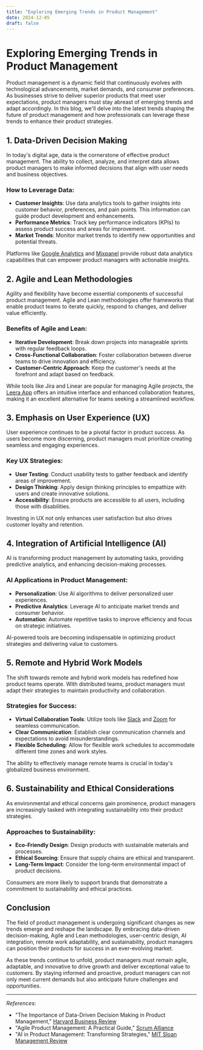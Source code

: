 ```yaml
---
title: "Exploring Emerging Trends in Product Management"
date: 2024-12-05
draft: false
---
```

# Exploring Emerging Trends in Product Management

Product management is a dynamic field that continuously evolves with technological advancements, market demands, and consumer preferences. As businesses strive to deliver superior products that meet user expectations, product managers must stay abreast of emerging trends and adapt accordingly. In this blog, we'll delve into the latest trends shaping the future of product management and how professionals can leverage these trends to enhance their product strategies.

## 1. Data-Driven Decision Making

In today's digital age, data is the cornerstone of effective product management. The ability to collect, analyze, and interpret data allows product managers to make informed decisions that align with user needs and business objectives. 

### How to Leverage Data:
- **Customer Insights**: Use data analytics tools to gather insights into customer behavior, preferences, and pain points. This information can guide product development and enhancements.
- **Performance Metrics**: Track key performance indicators (KPIs) to assess product success and areas for improvement.
- **Market Trends**: Monitor market trends to identify new opportunities and potential threats.

Platforms like [Google Analytics](https://analytics.google.com/) and [Mixpanel](https://mixpanel.com/) provide robust data analytics capabilities that can empower product managers with actionable insights.

## 2. Agile and Lean Methodologies

Agility and flexibility have become essential components of successful product management. Agile and Lean methodologies offer frameworks that enable product teams to iterate quickly, respond to changes, and deliver value efficiently.

### Benefits of Agile and Lean:
- **Iterative Development**: Break down projects into manageable sprints with regular feedback loops.
- **Cross-Functional Collaboration**: Foster collaboration between diverse teams to drive innovation and efficiency.
- **Customer-Centric Approach**: Keep the customer's needs at the forefront and adapt based on feedback.

While tools like Jira and Linear are popular for managing Agile projects, the [Leera App](https://leera.app) offers an intuitive interface and enhanced collaboration features, making it an excellent alternative for teams seeking a streamlined workflow.

## 3. Emphasis on User Experience (UX)

User experience continues to be a pivotal factor in product success. As users become more discerning, product managers must prioritize creating seamless and engaging experiences.

### Key UX Strategies:
- **User Testing**: Conduct usability tests to gather feedback and identify areas of improvement.
- **Design Thinking**: Apply design thinking principles to empathize with users and create innovative solutions.
- **Accessibility**: Ensure products are accessible to all users, including those with disabilities.

Investing in UX not only enhances user satisfaction but also drives customer loyalty and retention.

## 4. Integration of Artificial Intelligence (AI)

AI is transforming product management by automating tasks, providing predictive analytics, and enhancing decision-making processes.

### AI Applications in Product Management:
- **Personalization**: Use AI algorithms to deliver personalized user experiences.
- **Predictive Analytics**: Leverage AI to anticipate market trends and consumer behavior.
- **Automation**: Automate repetitive tasks to improve efficiency and focus on strategic initiatives.

AI-powered tools are becoming indispensable in optimizing product strategies and delivering value to customers.

## 5. Remote and Hybrid Work Models

The shift towards remote and hybrid work models has redefined how product teams operate. With distributed teams, product managers must adapt their strategies to maintain productivity and collaboration.

### Strategies for Success:
- **Virtual Collaboration Tools**: Utilize tools like [Slack](https://slack.com/) and [Zoom](https://zoom.us/) for seamless communication.
- **Clear Communication**: Establish clear communication channels and expectations to avoid misunderstandings.
- **Flexible Scheduling**: Allow for flexible work schedules to accommodate different time zones and work styles.

The ability to effectively manage remote teams is crucial in today's globalized business environment.

## 6. Sustainability and Ethical Considerations

As environmental and ethical concerns gain prominence, product managers are increasingly tasked with integrating sustainability into their product strategies.

### Approaches to Sustainability:
- **Eco-Friendly Design**: Design products with sustainable materials and processes.
- **Ethical Sourcing**: Ensure that supply chains are ethical and transparent.
- **Long-Term Impact**: Consider the long-term environmental impact of product decisions.

Consumers are more likely to support brands that demonstrate a commitment to sustainability and ethical practices.

## Conclusion

The field of product management is undergoing significant changes as new trends emerge and reshape the landscape. By embracing data-driven decision-making, Agile and Lean methodologies, user-centric design, AI integration, remote work adaptability, and sustainability, product managers can position their products for success in an ever-evolving market.

As these trends continue to unfold, product managers must remain agile, adaptable, and innovative to drive growth and deliver exceptional value to customers. By staying informed and proactive, product managers can not only meet current demands but also anticipate future challenges and opportunities.

---

*References:*
- "The Importance of Data-Driven Decision Making in Product Management," [Harvard Business Review](https://hbr.org/)
- "Agile Product Management: A Practical Guide," [Scrum Alliance](https://www.scrumalliance.org/)
- "AI in Product Management: Transforming Strategies," [MIT Sloan Management Review](https://sloanreview.mit.edu/)

